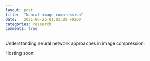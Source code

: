 ```yaml
---
layout: post
title:  "Neural image compression"
date:   2021-06-26 01:03:29 +0200
categories: research
comments: true
---
```

Understanding neural network approaches in image compression.

<!--more-->

Hosting soon!
